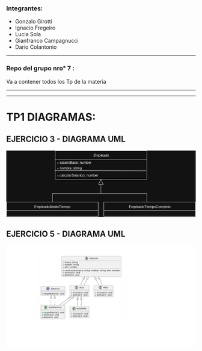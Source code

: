 ### Integrantes:
- Gonzalo Girotti
- Ignacio Fregeiro
- Lucia Sola
- Gianfranco Campagnucci
- Dario Colantonio
***
### Repo del grupo nro° 7 : 
Va a contener todos los Tp de la materia 
***

***
# TP1 DIAGRAMAS:
## EJERCICIO 3 - DIAGRAMA UML
![DIAGRAMA_UML](./Tp1/images/EJ3_TP1.png)

## EJERCICIO 5 - DIAGRAMA UML
![DIAGRAMA_UML](./Tp1/images/Diagrama%20UML%20EJ%205.png)

